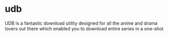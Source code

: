 # udb
UDB is a fantastic download utility designed for all the anime and drama lovers out there which enabled you to download entire series in a one-shot
